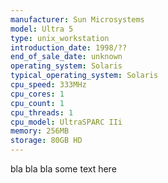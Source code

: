 ```yaml
---
manufacturer: Sun Microsystems
model: Ultra 5
type: unix_workstation
introduction_date: 1998/??
end_of_sale_date: unknown
operating_system: Solaris
typical_operating_system: Solaris
cpu_speed: 333MHz
cpu_cores: 1
cpu_count: 1
cpu_threads: 1
cpu_model: UltraSPARC IIi
memory: 256MB
storage: 80GB HD
---
```


bla bla bla some text here
